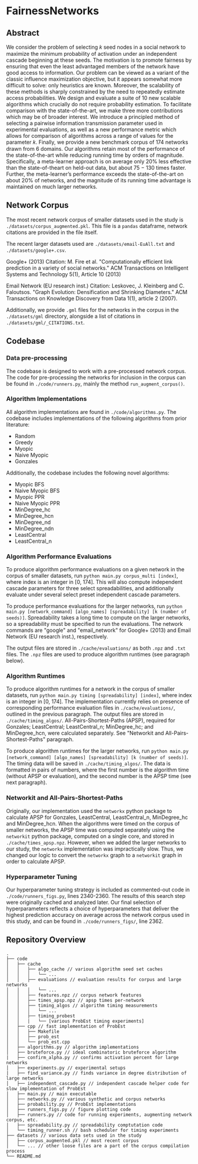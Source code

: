 # FairnessNetworks
## Abstract
We consider the problem of selecting 𝑘 seed nodes in a social network to maximize the minimum probability of activation under an independent cascade beginning at these seeds. The motivation is to promote fairness by ensuring that even the least advantaged members of the network have good access to information. Our problem can be viewed as a variant of the classic influence maximization objective, but it appears somewhat more difficult to solve: only heuristics are known. Moreover, the scalability of these methods is sharply constrained by the need to repeatedly estimate access probabilities. We design and evaluate a suite of 10 new scalable algorithms which crucially do not require probability estimation. To facilitate comparison with the state-of-the-art, we make three more contributions which may be of broader interest. We introduce a principled method of selecting a pairwise information transmission parameter used in experimental evaluations, as well as a new performance metric which allows for comparison of algorithms across a range of values for the parameter 𝑘. Finally, we provide a new benchmark corpus of 174 networks drawn from 6 domains. Our algorithms retain most of the performance of the state-of-the-art while reducing running time by orders of magnitude. Specifically, a meta-learner approach is on average only 20\% less effective than the state-of-theart on held-out data, but about 75 − 130 times faster. Further, the meta-learner’s performance exceeds the state-of-the-art on about 20\% of networks, and the magnitude of its running time advantage is maintained on much larger networks.

## Network Corpus
The most recent network corpus of smaller datasets used in the study is `./datasets/corpus_augmented.pkl`. This file is a `pandas` dataframe, network citations are provided in the file itself.

The recent larger datasets used are `./datasets/email-EuAll.txt` and `./datasets/google+.csv`.

Google+ (2013) Citation:
M. Fire et al. "Computationally efficient link prediction in a variety of social networks." ACM Transactions on Intelligent Systems and Technology 5(1), Article 10 (2013)

Email Network (EU research inst.) Citation:
Leskovec, J. Kleinberg and C. Faloutsos. "Graph Evolution: Densification and Shrinking Diameters." ACM Transactions on Knowledge Discovery from Data 1(1), article 2 (2007).

Additionally, we provide `.gml` files for the networks in the corpus in the `./datasets/gml` directory, alongside a list of citations in `./datasets/gml/_CITATIONS.txt`.

## Codebase
### Data pre-processing
The codebase is designed to work with a pre-processed network corpus. The code for pre-processing the networks for inclusion in the corpus can be found in `./code/runners.py`, mainly the method `run_augment_corpus()`.

### Algorithm Implementations
All algorithm implementations are found in `./code/algorithms.py`.
The codebase includes implementations of the following algorithms from prior literature:
- Random
- Greedy
- Myopic
- Naive Myopic
- Gonzales

Additionally, the codebase includes the following novel algorithms:
- Myopic BFS
- Naive Myopic BFS
- Myopic PPR
- Naive Myopic PPR
- MinDegree_hc
- MinDegree_hcn
- MinDegree_nd
- MinDegree_ndn
- LeastCentral
- LeastCentral_n

### Algorithm Performance Evaluations
To produce algorithm performance evaluations on a given network in the corpus of smaller datasets, run `python main.py corpus_multi [index]`, where index is an integer in [0, 174]. This will also compute independent cascade parameters for three select spreadabilities, and additionally evaluate under several select preset independent cascade parameters. 

To produce performance evaluations for the larger networks, run `python main.py [network_command] [algo_names] [spreadability] [k (number of seeds)]`. Spreadability takes a long time to compute on the larger networks, so a spreadability must be specified to run the evaluations. The network commands are "google" and "email_network" for Google+ (2013) and Email Network (EU research inst.), respectively. 

The output files are stored in `./cache/evaluations/` as both `.npz` and `.txt` files. The `.npz` files are used to produce algorithm runtimes (see paragraph below).

### Algorithm Runtimes

To produce algorithm runtimes for a network in the corpus of smaller datasets, run `python main.py timing [spreadability] [index]`, where index is an integer in [0, 174]. The implementation currently relies on presence of corresponding performance evaluation files in `./cache/evaluations/`, outlined in the previous paragraph. The output files are stored in `./cache/timing_algos/`. All-Pairs-Shortest-Paths (APSP), required for Gonzales; LeastCentral; LeastCentral_n; MinDegree_hc; and MinDegree_hcn, were calculated separately. See "Networkit and All-Pairs-Shortest-Paths" paragraph.

To produce algorithm runtimes for the larger networks, run `python main.py [network_command] [algo_names] [spreadability] [k (number of seeds)]`. The timing data will be saved in `./cache/timing_algos/`. The data is formatted in pairs of numbers, where the first number is the algorithm time (without APSP or evaluation), and the second number is the APSP time (see next paragraph).

### Networkit and All-Pairs-Shortest-Paths

Originally, our implementation used the `networkx` python package to calculate APSP for Gonzales, LeastCentral, LeastCentral_n, MinDegree_hc and MinDegree_hcn. When the algorithms were timed on the corpus of smaller networks, the APSP time was computed separately using the `networkit` python package, computed on a single core, and stored in `./cache/times_apsp.npz`. However, when we added the larger networks to our study, the `networkx` implementation was impractically slow. Thus, we changed our logic to convert the `networkx` graph to a `networkit` graph in order to calculate APSP. 

### Hyperparameter Tuning
Our hyperparameter tuning strategy is included as commented-out code in `./code/runners_figs.py`, lines 2340-2360. The results of this search step were originally cached and analyzed later. Our final selection of hyperparameters reflects a choice of hyperparameters that deliver the highest prediction accuracy on average across the network corpus used in this study, and can be found in `./code/runners_figs/`, line 2362.


## Repository Overview

```
.
├── code
│   ├── cache
│   │   ├── algo_cache // various algorithm seed set caches
│   │   │   └── ...
│   │   ├── evaluations // evaluation results for corpus and large networks
│   │   │   └── ...
│   │   ├── features.npz // corpus network features
│   │   ├── times_apsp.npz // apsp times per-network
│   │   ├── timing_algos // algorithm timing measurements
│   │   │   └── ...
│   │   ├── timing_probest
│   │   |   └── [various ProbEst timing experiments]
│   ├── cpp // fast implementation of ProbEst
│   │   ├── Makefile
│   │   ├── prob_est
│   │   └── prob_est.cpp
│   ├── algorithms.py // algorithm implementations
│   ├── bruteforce.py // ideal combinatoric bruteforce algorithm
|   ├── confirm_alpha.py // confirms activation percent for large networks
│   ├── experiments.py // experimental setups
|   ├── find_variance.py // finds variance in degree distribution of large networks
│   ├── independent_cascade.py // independent cascade helper code for slow implementation of ProbEst
│   ├── main.py // main executable
│   ├── networks.py // various synthetic and corpus networks
│   ├── probability.py // ProbEst implementations
│   ├── runners_figs.py // figure plotting code
│   ├── runners.py // code for running experiments, augmenting network corpus, etc.
│   ├── spreadability.py // spreadability comptutation code
│   └── timing_runner.sh // bash scheduler for timing experiments
├── datasets // various data sets used in the study
│   ├── corpus_augmented.pkl // most recent corpus
│   └── ... // other loose files are a part of the corpus compilation process
└── README.md

```
